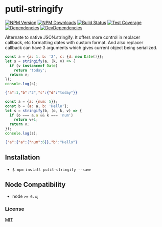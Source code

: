 # putil-stringify

[![NPM Version][npm-image]][npm-url]
[![NPM Downloads][downloads-image]][downloads-url]
[![Build Status][travis-image]][travis-url]
[![Test Coverage][coveralls-image]][coveralls-url]
[![Dependencies][dependencies-image]][dependencies-url]
[![DevDependencies][devdependencies-image]][devdependencies-url]

Alternate to native JSON.stringify. 
It offers more control in replacer callback, etc formatting dates with custom format. And also replacer callback can have 3 arguments which gives current object being serialized.

```js
const a = {a: 1, b: '2', c: {d: new Date()}};
let s = stringify(a, (k, v) => {
  if (v instanceof Date)
    return 'today';
  return v;
});
console.log(s);
```

```json
{"a":1,"b":"2","c":{"d":"today"}}
```

```js
const a = {a: {num: 5}};
const b = {a: a, b: 'Hello'};
let s = stringify(b, (o, k, v) => {
  if (o === a.a && k === 'num')
    return v+1;
  return v;
});
console.log(s);
```

```json
{"a":{"a":{"num":6}},"b":"Hello"}
```

## Installation

  - `$ npm install putil-stringify --save`

## Node Compatibility

  - node `>= 6.x`;
  
### License
[MIT](LICENSE)

[npm-image]: https://img.shields.io/npm/v/putil-stringify.svg
[npm-url]: https://npmjs.org/package/putil-stringify
[travis-image]: https://img.shields.io/travis/panates/putil-stringify/master.svg
[travis-url]: https://travis-ci.org/panates/putil-stringify
[coveralls-image]: https://img.shields.io/coveralls/panates/putil-stringify/master.svg
[coveralls-url]: https://coveralls.io/r/panates/putil-stringify
[downloads-image]: https://img.shields.io/npm/dm/putil-stringify.svg
[downloads-url]: https://npmjs.org/package/putil-stringify
[gitter-image]: https://badges.gitter.im/panates/putil-stringify.svg
[gitter-url]: https://gitter.im/panates/putil-stringify?utm_source=badge&utm_medium=badge&utm_campaign=pr-badge&utm_content=badge
[dependencies-image]: https://david-dm.org/panates/putil-stringify/status.svg
[dependencies-url]:https://david-dm.org/panates/putil-stringify
[devdependencies-image]: https://david-dm.org/panates/putil-stringify/dev-status.svg
[devdependencies-url]:https://david-dm.org/panates/putil-stringify?type=dev
[quality-image]: http://npm.packagequality.com/shield/putil-stringify.png
[quality-url]: http://packagequality.com/#?package=putil-stringify
